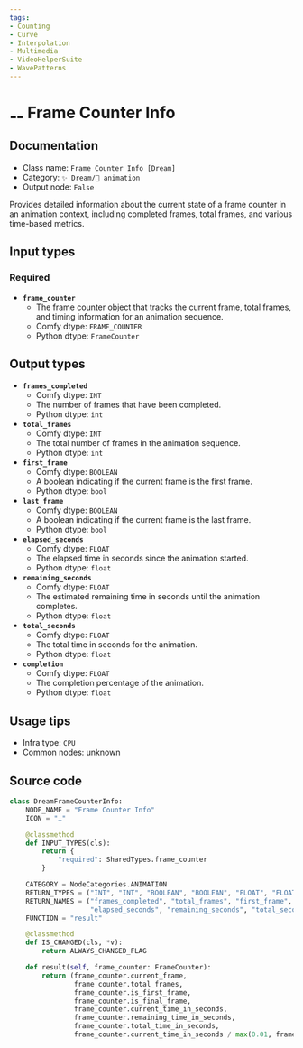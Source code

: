 ```yaml
---
tags:
- Counting
- Curve
- Interpolation
- Multimedia
- VideoHelperSuite
- WavePatterns
---
```


# ⚋ Frame Counter Info
## Documentation
- Class name: `Frame Counter Info [Dream]`
- Category: `✨ Dream/🎥 animation`
- Output node: `False`

Provides detailed information about the current state of a frame counter in an animation context, including completed frames, total frames, and various time-based metrics.
## Input types
### Required
- **`frame_counter`**
    - The frame counter object that tracks the current frame, total frames, and timing information for an animation sequence.
    - Comfy dtype: `FRAME_COUNTER`
    - Python dtype: `FrameCounter`
## Output types
- **`frames_completed`**
    - Comfy dtype: `INT`
    - The number of frames that have been completed.
    - Python dtype: `int`
- **`total_frames`**
    - Comfy dtype: `INT`
    - The total number of frames in the animation sequence.
    - Python dtype: `int`
- **`first_frame`**
    - Comfy dtype: `BOOLEAN`
    - A boolean indicating if the current frame is the first frame.
    - Python dtype: `bool`
- **`last_frame`**
    - Comfy dtype: `BOOLEAN`
    - A boolean indicating if the current frame is the last frame.
    - Python dtype: `bool`
- **`elapsed_seconds`**
    - Comfy dtype: `FLOAT`
    - The elapsed time in seconds since the animation started.
    - Python dtype: `float`
- **`remaining_seconds`**
    - Comfy dtype: `FLOAT`
    - The estimated remaining time in seconds until the animation completes.
    - Python dtype: `float`
- **`total_seconds`**
    - Comfy dtype: `FLOAT`
    - The total time in seconds for the animation.
    - Python dtype: `float`
- **`completion`**
    - Comfy dtype: `FLOAT`
    - The completion percentage of the animation.
    - Python dtype: `float`
## Usage tips
- Infra type: `CPU`
- Common nodes: unknown


## Source code
```python
class DreamFrameCounterInfo:
    NODE_NAME = "Frame Counter Info"
    ICON = "⚋"

    @classmethod
    def INPUT_TYPES(cls):
        return {
            "required": SharedTypes.frame_counter
        }

    CATEGORY = NodeCategories.ANIMATION
    RETURN_TYPES = ("INT", "INT", "BOOLEAN", "BOOLEAN", "FLOAT", "FLOAT", "FLOAT", "FLOAT")
    RETURN_NAMES = ("frames_completed", "total_frames", "first_frame", "last_frame",
                    "elapsed_seconds", "remaining_seconds", "total_seconds", "completion")
    FUNCTION = "result"

    @classmethod
    def IS_CHANGED(cls, *v):
        return ALWAYS_CHANGED_FLAG

    def result(self, frame_counter: FrameCounter):
        return (frame_counter.current_frame,
                frame_counter.total_frames,
                frame_counter.is_first_frame,
                frame_counter.is_final_frame,
                frame_counter.current_time_in_seconds,
                frame_counter.remaining_time_in_seconds,
                frame_counter.total_time_in_seconds,
                frame_counter.current_time_in_seconds / max(0.01, frame_counter.total_time_in_seconds))

```

